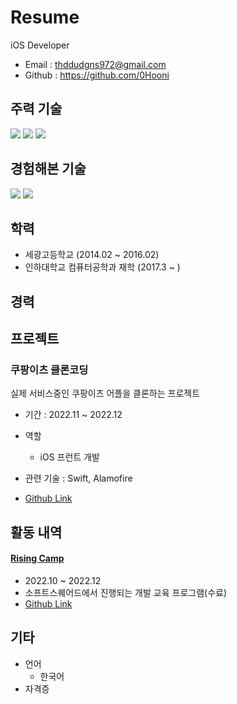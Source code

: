 # Resume

iOS Developer

- Email : thddudgns972@gmail.com
- Github : https://github.com/0Hooni

## 주력 기술

<img src="https://img.shields.io/badge/Swift-F05138?style=for-the-badge&logo=Swift&logoColor=white"> <img src="https://img.shields.io/badge/CocoaPods-EE3322?style=for-the-badge&logo=CocoaPods&logoColor=white"> <img src="https://img.shields.io/badge/C++-00599C?style=for-the-badge&logo=cplusplus&logoColor=white">  

## 경험해본 기술
<img src="https://img.shields.io/badge/Unity-FFFFFF?style=for-the-badge&logo=unity&logoColor=black"> <img src="https://img.shields.io/badge/C%23-239120?style=for-the-badge&logo=Csharp&logoColor=white"> 
## 학력

- 세광고등학교 (2014.02 ~ 2016.02)
- 인하대학교 컴퓨터공학과 재학 (2017.3 ~ )


## 경력


## 프로젝트

### 쿠팡이츠 클론코딩

실제 서비스중인 쿠팡이츠 어플을 클론하는 프로젝트

- 기간 : 2022.11 ~ 2022.12
- 역할
  - iOS 프런트 개발

- 관련 기술 : Swift, Alamofire
- [Github Link](https://github.com/0Hooni/iOS/tree/main/Rising%20Camp/CoupangEats%20Clone)

## 활동 내역

#### [Rising Camp](https://risingcamp.com)

- 2022.10 ~ 2022.12
- 소프트스퀘어드에서 진행되는 개발 교육 프로그램(수료)
- [Github Link](https://github.com/0Hooni/iOS/tree/main/Rising%20Camp)

## 기타

- 언어
  - 한국어
- 자격증

